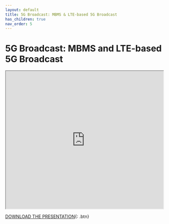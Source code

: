 ```yaml
---
layout: default
title: 5G Broadcast: MBMS & LTE-based 5G Broadcast
has_children: true
nav_order: 5
---
```


# 5G Broadcast: MBMS and LTE-based 5G Broadcast
<iframe width="100%" height="440" src="https://drive.google.com/file/d/1YL6WtnHjkceQQOjh9Y3MsoscjF1OTpPW/preview"></iframe>

[DOWNLOAD THE PRESENTATION](https://drive.google.com/file/d/1YL6WtnHjkceQQOjh9Y3MsoscjF1OTpPW/preview){: .btn} 
